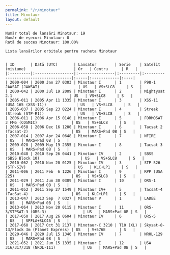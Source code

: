 ```yaml
---
permalink: "/r/minotaur"
title: Minotaur
layout: default
---
```


    Număr total de lansări Minotaur: 19
    Număr de eșecuri Minotaur: 0
    Rată de succes Minotaur: 100.00%
    
    Lista lansărilor orbitale pentru racheta Minotaur
    
    
    | ID       | Dată (UTC)       | Lansator        | Serie    | Satelit (misiune)                     | Or   | Centru      | R   |
    |:---------|:-----------------|:----------------|:---------|:--------------------------------------|:-----|:------------|:----|
    | 2000-004 | 2000 Jan 27 0303 | Minotaur I      | 1        | P98-1 JAWSAT (JAWSAT)                 | US   | VS+SLC8     | S   |
    | 2000-042 | 2000 Jul 19 2009 | Minotaur I      | 2        | Mightysat 2.1                         | US   | VS+SLC8     | S   |
    | 2005-011 | 2005 Apr 11 1335 | Minotaur I      | 3        | XSS-11 (USA 165 (XSS-11))             | US   | VS+SLC8     | S   |
    | 2005-037 | 2005 Sep 23 0224 | Minotaur I      | 4        | Streak (Streak (STP-R1))              | US   | VS+SLC8     | S   |
    | 2006-011 | 2006 Apr 15 0140 | Minotaur I      | 5        | FORMOSAT 3 FM6 (COSMIC)               | US   | VS+SLC8     | S   |
    | 2006-058 | 2006 Dec 16 1200 | Minotaur I      | 6        | Tacsat 2 (Tacsat-2)                   | US   | MARS+Pad 0B | S   |
    | 2007-014 | 2007 Apr 24 0648 | Minotaur I      | 7        | NFIRE                                 | US   | MARS+Pad 0B | S   |
    | 2009-028 | 2009 May 19 2355 | Minotaur I      | 8        | Tacsat 3                              | US   | MARS+Pad 0B | S   |
    | 2010-048 | 2010 Sep 26 0441 | Minotaur IV     | 2        | SBSS (SBSS Block 10)                  | US   | VS+SLC8     | S   |
    | 2010-062 | 2010 Nov 20 0125 | Minotaur IV     | 3        | STP S26 (STP-SIV)                     | US   | KLC+LP1     | S   |
    | 2011-006 | 2011 Feb  6 1226 | Minotaur I      | 9        | RPP (USA 225)                         | US   | VS+SLC8     | S   |
    | 2011-029 | 2011 Jun 30 0309 | Minotaur I      | 10       | ORS-1                                 | US   | MARS+Pad 0B | S   |
    | 2011-052 | 2011 Sep 27 1549 | Minotaur IV+    | 5        | Tacsat-4 (TacSat-4)                   | US   | KLC+LP1     | S   |
    | 2013-047 | 2013 Sep  7 0327 | Minotaur V      | 1        | LADEE                                 | US   | MARS+Pad 0B | S   |
    | 2013-064 | 2013 Nov 20 0115 | Minotaur I      | 11       | ORS-3/STPSAT-3 (ORS-3)                | US   | MARS+Pad 0B | S   |
    | 2017-050 | 2017 Aug 26 0604 | Minotaur IV     | 6        | ORS-5                                 | US   | SPFLA+SLC46 | S   |
    | 2017-068 | 2017 Oct 31 2137 | Minotaur-C 3210 | T10 (XL) | Skysat-8-13/Flock 3m (Planet Express) | US   | V+576E      | S   |
    | 2020-046 | 2020 Jul 15 1346 | Minotaur IV     | 7        | NROL-129                              | US   | MARS+Pad 0B | S   |
    | 2021-052 | 2021 Jun 15 1335 | Minotaur I      | 12       | USA 316/317/318 (NROL-111)            | US   | MARS+Pad 0B | S   |

